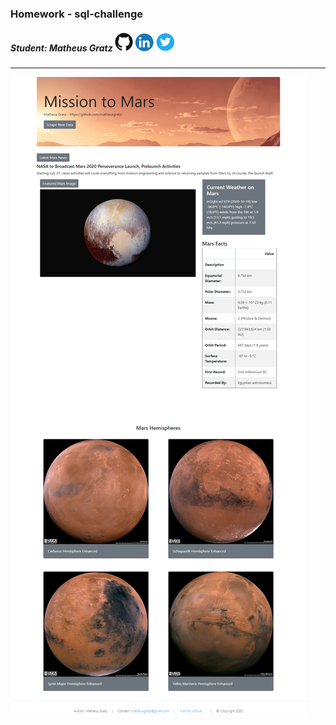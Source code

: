 ### Homework - sql-challenge
##### Student: Matheus Gratz [![GitHub](images/social_icons/gthb.png)](https://github.com/matheusgratz/)  [![Linkedin](images/social_icons/lkdin.png)](https://www.linkedin.com/in/matheusgratz/) [![Twiter](images/social_icons/twtr.png)](https://twitter.com/matheusgratz)  
---

![MARS](images\matheusgratz-webscrapping.png)

